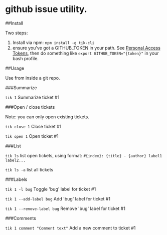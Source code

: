 # github issue utility.

##Install

Two steps: 
  1. Install via npm: `npm install -g tik-cli`
  2. ensure you've got a GITHUB_TOKEN in your path. See [Personal Access Tokens](https://github.com/settings/applications), then do something like `export GITHUB_TOKEN="{token}"` in your bash profile.


##Usage

Use from inside a git repo.

###Summarize

`tik 1` Summarize ticket #1

###Open / close tickets

Note: you can only open existing tickets.

`tik close 1` Close ticket #1

`tik open 1` Open ticket #1

###List

`tik ls` list open tickets, using format: `#{index}: {title} - {author} label1 label2...`

`tik ls -a` list all tickets

###Labels

`tik 1 -l bug` Toggle 'bug' label for ticket #1

`tik 1 --add-label bug` Add 'bug' label for ticket #1

`tik 1 --remove-label bug` Remove 'bug' label for ticket #1

###Comments

`tik 1 comment "Comment text"` Add a new comment to ticket #1
